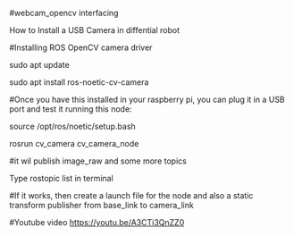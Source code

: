 #webcam_opencv interfacing 

How to Install a USB Camera in diffential robot 

#Installing ROS OpenCV camera driver


sudo apt update 

sudo apt install ros-noetic-cv-camera

#Once you have this installed in your raspberry pi, you can plug it in a USB port and test it running this node:

source /opt/ros/noetic/setup.bash

rosrun cv_camera cv_camera_node

#it wil publish image_raw and some more topics 

Type rostopic list in terminal

#If it works, then create a launch file for the node and also a static transform publisher from base_link to camera_link



<launch>
  <node pkg="cv_camera" type="cv_camera_node" name="cv_camera" output="screen"/>
  <node pkg="tf" type="static_transform_publisher" name="camera_frames_pub" args="0.05 0.0 0.1 0 0 0 /base_link /camera 35"/>
</launch>

#Youtube video
https://youtu.be/A3CTi3QnZZ0

